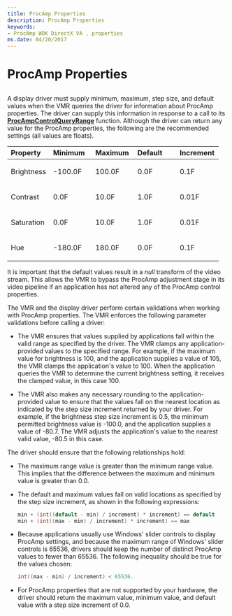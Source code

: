 ```yaml
---
title: ProcAmp Properties
description: ProcAmp Properties
keywords:
- ProcAmp WDK DirectX VA , properties
ms.date: 04/20/2017
---
```


# ProcAmp Properties


## <span id="ddk_procamp_properties_gg"></span><span id="DDK_PROCAMP_PROPERTIES_GG"></span>


A display driver must supply minimum, maximum, step size, and default values when the VMR queries the driver for information about ProcAmp properties. The driver can supply this information in response to a call to its [**ProcAmpControlQueryRange**](./dxva-deinterlacecontainerdeviceclass-procampcontrolqueryrange.md) function. Although the driver can return any value for the ProcAmp properties, the following are the recommended settings (all values are floats).

<table>
<colgroup>
<col width="20%" />
<col width="20%" />
<col width="20%" />
<col width="20%" />
<col width="20%" />
</colgroup>
<thead>
<tr class="header">
<th align="left">Property</th>
<th align="left">Minimum</th>
<th align="left">Maximum</th>
<th align="left">Default</th>
<th align="left">Increment</th>
</tr>
</thead>
<tbody>
<tr class="odd">
<td align="left"><p>Brightness</p></td>
<td align="left"><p>-100.0F</p></td>
<td align="left"><p>100.0F</p></td>
<td align="left"><p>0.0F</p></td>
<td align="left"><p>0.1F</p></td>
</tr>
<tr class="even">
<td align="left"><p>Contrast</p></td>
<td align="left"><p>0.0F</p></td>
<td align="left"><p>10.0F</p></td>
<td align="left"><p>1.0F</p></td>
<td align="left"><p>0.01F</p></td>
</tr>
<tr class="odd">
<td align="left"><p>Saturation</p></td>
<td align="left"><p>0.0F</p></td>
<td align="left"><p>10.0F</p></td>
<td align="left"><p>1.0F</p></td>
<td align="left"><p>0.01F</p></td>
</tr>
<tr class="even">
<td align="left"><p>Hue</p></td>
<td align="left"><p>-180.0F</p></td>
<td align="left"><p>180.0F</p></td>
<td align="left"><p>0.0F</p></td>
<td align="left"><p>0.1F</p></td>
</tr>
</tbody>
</table>

 

It is important that the default values result in a *null* transform of the video stream. This allows the VMR to bypass the ProcAmp adjustment stage in its video pipeline if an application has not altered any of the ProcAmp control properties.

The VMR and the display driver perform certain validations when working with ProcAmp properties. The VMR enforces the following parameter validations before calling a driver:

-   The VMR ensures that values supplied by applications fall within the valid range as specified by the driver. The VMR clamps any application-provided values to the specified range. For example, if the maximum value for brightness is 100, and the application supplies a value of 105, the VMR clamps the application's value to 100. When the application queries the VMR to determine the current brightness setting, it receives the clamped value, in this case 100.

-   The VMR also makes any necessary rounding to the application-provided value to ensure that the values fall on the nearest location as indicated by the step size increment returned by your driver. For example, if the brightness step size increment is 0.5, the minimum permitted brightness value is -100.0, and the application supplies a value of -80.7. The VMR adjusts the application's value to the nearest valid value, -80.5 in this case.

The driver should ensure that the following relationships hold:

-   The maximum range value is greater than the minimum range value. This implies that the difference between the maximum and minimum value is greater than 0.0.

-   The default and maximum values fall on valid locations as specified by the step size increment, as shown in the following expressions:
    ```cpp
    min + (int((default - min) / increment) * increment) == default
    min + (int((max - min) / increment) * increment) == max
    ```

-   Because applications usually use Windows' slider controls to display ProcAmp settings, and because the maximum range of Windows' slider controls is 65536, drivers should keep the number of distinct ProcAmp values to fewer than 65536. The following inequality should be true for the values chosen:
    ```cpp
    int((max - min) / increment) < 65536.
    ```

-   For ProcAmp properties that are not supported by your hardware, the driver should return the maximum value, minimum value, and default value with a step size increment of 0.0.

 

